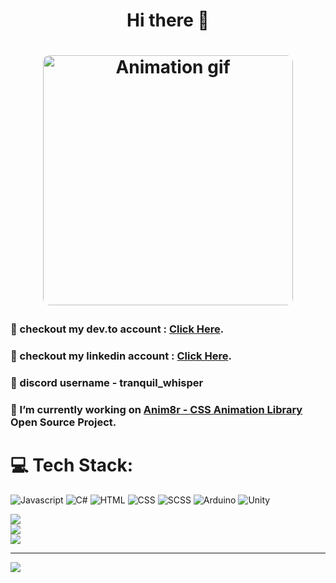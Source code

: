 <h1 align="center"> Hi there 👋<h1>
<p align="center">
    <img width="400" src="https://i.pinimg.com/originals/2e/61/44/2e61441e3daca5efa2fceaeda4745b93.gif" alt="Animation gif" style="border-radius:10px;">
</p>

<h3>💬 checkout my dev.to account : <a href="https://dev.to/rizmyabdulla/">Click Here</a>.</h3>
<h3>💬 checkout my linkedin account : <a href="https://linkedin.com/in/rizmy-abdulla-b67925283">Click Here</a>.</h3>
<h3>💬 discord username - tranquil_whisper</h3>
<h3>🔭 I’m currently working on <a href="https://github.com/RizmyAbdulla/Anim8r/">Anim8r - CSS Animation Library</a> Open Source Project.</h3>
<!-- <h3>🤔 I’m looking for help with Anim8r - CSS Animation Library project.</h3> -->


# 💻 Tech Stack:
![Javascript](https://img.shields.io/badge/Javascript-%23F7DF1E.svg?style=for-the-badge&logo=Javascript&logoColor=white) ![C#](https://img.shields.io/badge/C_sharp-%23239120.svg?style=for-the-badge&logo=csharp&logoColor=white) ![HTML](https://img.shields.io/badge/HTML-%23E34F26.svg?style=for-the-badge&logo=html5&logoColor=white) ![CSS](https://img.shields.io/badge/CSS-%231572B6.svg?style=for-the-badge&logo=css3&logoColor=white) ![SCSS](https://img.shields.io/badge/SASS-%23FF007F.svg?style=for-the-badge&logo=sass&logoColor=white) ![Arduino](https://img.shields.io/badge/arduino-%2300979D.svg?style=for-the-badge&logo=arduino&logoColor=white) ![Unity](https://img.shields.io/badge/Unity_3D-%FFFFFF.svg?style=for-the-badge&logo=unity&logoColor=white)

![](https://github-readme-stats.vercel.app/api?username=RizmyAbdulla&theme=dracula&hide_border=false&include_all_commits=true&count_private=true)<br/>
![](https://github-readme-streak-stats.herokuapp.com/?user=RizmyAbdulla&theme=dracula&hide_border=false)<br/>
![](https://github-readme-stats.vercel.app/api/top-langs/?username=RizmyAbdulla&theme=dracula&hide_border=false&include_all_commits=true&count_private=true&layout=compact)


---
[![](https://visitcount.itsvg.in/api?id=RizmyAbdulla&label=Profile%20Views&color=6&icon=1&pretty=true)](https://visitcount.itsvg.in)
<!--
**RizmyAbdulla/RizmyAbdulla** is a ✨ _special_ ✨ repository because its `README.md` (this file) appears on your GitHub profile.

Here are some ideas to get you started:

- 🔭 I’m currently working on ...
- 🌱 I’m currently learning ...
- 👯 I’m looking to collaborate on ...
- 🤔 I’m looking for help with ...
- 💬 Ask me about ...
- 📫 How to reach me: ...
- 😄 Pronouns: ...
- ⚡ Fun fact: ...
-->
